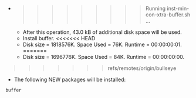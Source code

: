 * >>>>>>>>> Running inst-min-con-xtra-buffer.sh ...
  * After this operation, 43.0 kB of additional disk space will be used.
  * Install buffer.
<<<<<<< HEAD
  * Disk size = 1818576K. Space Used = 76K. Runtime = 00:00:00:01.
=======
  * Disk size = 1696776K. Space Used = 84K. Runtime = 00:00:00:00.
>>>>>>> refs/remotes/origin/bullseye
  * The following NEW packages will be installed:
  ```bash
buffer
  ```
